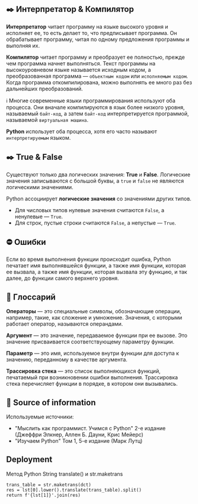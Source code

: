
## ✒️ Интерпретатор & Компилятор

**Интерпретатор** читает программу на языке высокого уровня и исполняет ее, то есть делает то, что предписывает программа. Он обрабатывает программу, читая по одному предложения программы и выполняя их.

**Компилятор** читает программу и преобразует ее полностью, прежде чем программа начнет выполняться. Текст программы на высокоуровневом языке называется исходным кодом, а преобразованная программа — `объектным кодом` или `исполняемым кодом`. Когда программа откомпилирована, можно выполнять ее много раз без дальнейших преобразований.

ℹ️ Многие современные языки программирования используют оба процесса. Они вначале компилируются в язык более низкого уровня, называемый `байт-код`, а затем `байт-код` интерпретируется программой, называемой `виртуальная машина`.

**Python** использует оба процесса, хотя его часто называют `интерпретируемым` языком.






## ✒️ True & False

Существуют только два логических значения: **True** и **False**. Логические значения записываются с большой буквы, а `true` и `false` не являются логическими значениями.

Python ассоциирует **логические значения** со значениями других типов. 

- Для числовых типов нулевые значения считаются `False`, а ненулевые — `True`. 
- Для строк, пустые строки считаются `False`, а непустые — `True`.


## ⛔️ Ошибки

Если во время выполнения функции происходит ошибка, Python печатает имя выполнявшейся функции, а также имя функции, которая ее вызвала, а также имя функции, которая вызвала эту функцию, и так далее, до функции самого верхнего уровня.


## 📖 Глоссарий

**Операторы** — это специальные символы, обозначающие 
операции, например, такие, как сложение и умножение. Значения, с которыми работает оператор, называются операндами.

**Аргумент** — это значение, передаваемое функции при ее вызове. Это значение присваивается соответствующему параметру функции.

**Параметр** — это имя, используемое внутри функции для доступа к значению, переданному в качестве аргумента.

**Трассировка стека** — это список выполняющихся функций, печатаемый при возникновении ошибки выполнения. Трассировка стека перечисляет функции в порядке, в котором они вызывались.


## 📌 Source of information

Используемые источники:

- "Мыслить как программист. Учимся с Python" 2-е издание (Джеффри Элкнер, Аллен Б. Дауни, Крис Мейерс)
- "Изучаем Python" Том 1, 5-е издание (Марк Лутц)


## Deployment

Метод Python String translate() и str.maketrans

    trans_table = str.maketrans(dct) 
    res = lst[0].lower().translate(trans_table).split()
    return f'{lst[1]}'.join(res)